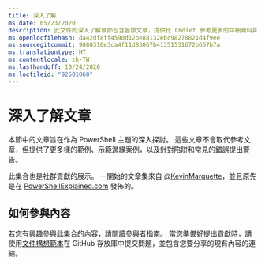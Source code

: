 ```yaml
---
title: 深入了解
ms.date: 05/23/2020
description: 此文件的深入了解章節包含各類文章，提供比 Cmdlet 參考更多的詳細資料與範例。
ms.openlocfilehash: da42df8ff4590d12be88132ebc98278821d4f9ee
ms.sourcegitcommit: 9080316e3ca4f11d83067b41351531672b667b7a
ms.translationtype: HT
ms.contentlocale: zh-TW
ms.lasthandoff: 10/24/2020
ms.locfileid: "92501060"
---
```

# <a name="deep-dive-articles"></a>深入了解文章

本節中的文章旨在作為 PowerShell 主題的深入探討。 這些文章不會取代參考文章，但提供了更多樣的範例、示範邊緣案例，以及針對陷阱和常見的錯誤提出警告。

此集合也是社群貢獻的展示。 一開始的文章集來自 [@KevinMarquette][]，並且原先是在 [PowerShellExplained.com][] 發佈的。

## <a name="how-to-contribute-content"></a>如何參與內容

若您有興趣參與此集合的內容，請閱讀[參與者指南][]。 當您準備好提出貢獻時，請使用[文件構想範本][]在 GitHub 存放庫中提交問題，並包含您要分享的現有內容的連結。

<!-- link references -->
[powershellexplained.com]: https://powershellexplained.com/
[@KevinMarquette]: https://twitter.com/KevinMarquette
[參與者指南]: https://aka.ms/PSDocsContributor
[文件構想範本]: https://github.com/MicrosoftDocs/PowerShell-Docs/issues/new?assignees=&labels=doc-idea&template=New_Document_Request.md&title=Community+contribution
